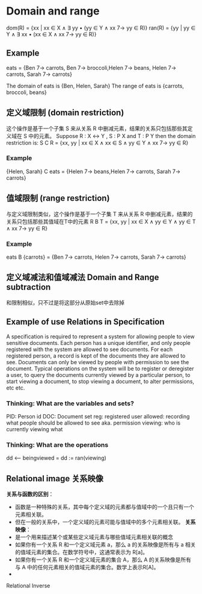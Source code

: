 # Domain and range

dom(R) = {xx | xx ∈ X ∧ ∃ yy • (yy ∈ Y ∧ xx 7→ yy ∈ R)}
ran(R) = {yy | yy ∈ Y ∧ ∃ xx • (xx ∈ X ∧ xx 7→ yy ∈ R)}

## Example 
eats = {Ben 7→ carrots, Ben 7→ broccoli,Helen 7→ beans,
Helen 7→ carrots, Sarah 7→ carrots}

The domain of eats is {Ben, Helen, Sarah}
The range of eats is {carrots, broccoli, beans}

## **定义域限制 (domain restriction)**
这个操作是基于一个子集 S 来从关系 R 中删减元素，结果的关系只包括那些其定义域在 S 中的元素。
Suppose R : X ↔ Y , S : P X and T : P Y then the domain restriction is:
S C R = {xx, yy | xx ∈ X ∧ xx ∈ S ∧ yy ∈ Y ∧ xx 7→ yy ∈ R}
### Example 
{Helen, Sarah} C eats = {Helen 7→ beans,Helen 7→ carrots, Sarah 7→ carrots}
## **值域限制 (range restriction)**
与定义域限制类似，这个操作是基于一个子集 T 来从关系 R 中删减元素，结果的关系只包括那些其值域在T中的元素
R B T = {xx, yy | xx ∈ X ∧ yy ∈ Y ∧ yy ∈ T ∧ xx 7→ yy ∈ R}

### Example

eats B {carrots} = {Ben 7→ carrots, Helen 7→ carrots, Sarah 7→ carrots}


## 定义域减法和值域减法 Domain and Range subtraction

和限制相似，只不过是将这部分从原始set中去除掉

## Example of use Relations in Specification 

A specification is required to represent a system for allowing people to view sensitive documents. Each person has a unique identifier, and only people registered with the system are allowed to see documents. For each registered person, a record is kept of the documents they are allowed to see. Documents can only be viewed by people with permission to see the document. Typical operations on the system will be to register or deregister a user, to query the documents currently viewed by a particular person, to start viewing a document, to stop viewing a document, to alter permissions, etc etc.

### Thinking: What are the variables and sets? 

PID: Person id
DOC: Document set
reg: registered user
allowed: recording what people should be allowed to see aka. permission
viewing: who is currently viewing what

### Thinking: What are the operations 
dd <-- beingviewed = dd := ran(viewing)


## Relational image 关系映像
**关系与函数的区别**：
- 函数是一种特殊的关系，其中每个定义域的元素都与值域中的一个且只有一个元素相关联。
- 但在一般的关系中，一个定义域的元素可能与值域中的多个元素相关联。
**关系映像**：
- 是一个用来描述某个或某些定义域元素与哪些值域元素相关联的概念
- 如果你有一个关系 R 和一个定义域元素 a，那么 a 的关系映像是所有与 a 相关的值域元素的集合。在数学符号中，这通常表示为 R[a]。
- 如果你有一个关系 R 和一个定义域元素的集合 A，那么 A 的关系映像是所有与 A 中的任何元素相关的值域元素的集合。数学上表示R[A]。
- 

Relational Inverse